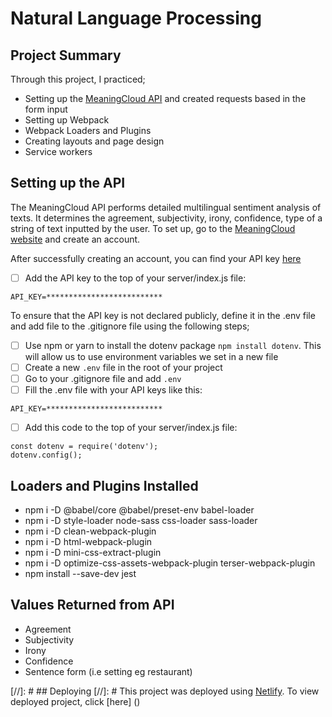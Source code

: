 # Natural Language Processing

## Project Summary

Through this project, I practiced;

- Setting up the [MeaningCloud API](https://www.meaningcloud.com/developer/sentiment-analysis) and created requests based in the form input
- Setting up Webpack
- Webpack Loaders and Plugins
- Creating layouts and page design
- Service workers

## Setting up the API

The MeaningCloud API performs detailed multilingual sentiment analysis of texts. It determines the agreement, subjectivity, irony, confidence, type of a string of text inputted by the user. To set up, go to the [MeaningCloud website](https://www.meaningcloud.com/developer/create-account) and create an account.

After successfully creating an account, you can find your API key [here](https://www.meaningcloud.com/developer/account/subscriptions)

- [ ] Add the API key to the top of your server/index.js file:
```
API_KEY=**************************
```

To ensure that the API key is not declared publicly, define it in the .env file and add file to the .gitignore file using the following steps;


- [ ] Use npm or yarn to install the dotenv package `npm install dotenv`. This will allow us to use environment variables we set in a new file
- [ ] Create a new `.env` file in the root of your project
- [ ] Go to your .gitignore file and add `.env` 
- [ ] Fill the .env file with your API keys like this:

```
API_KEY=**************************
```

- [ ] Add this code to the top of your server/index.js file:
```
const dotenv = require('dotenv');
dotenv.config();
```
## Loaders and Plugins Installed
- npm i -D @babel/core @babel/preset-env babel-loader
- npm i -D style-loader node-sass css-loader sass-loader
- npm i -D clean-webpack-plugin
- npm i -D html-webpack-plugin
- npm i -D mini-css-extract-plugin
- npm i -D optimize-css-assets-webpack-plugin terser-webpack-plugin
- npm install --save-dev jest

## Values Returned from API 
- Agreement 
- Subjectivity
- Irony
- Confidence
- Sentence form (i.e setting eg restaurant)


[//]: # ## Deploying
[//]: # This project was deployed using [Netlify](https://www.netlify.com/). To view deployed project, click [here] ()
